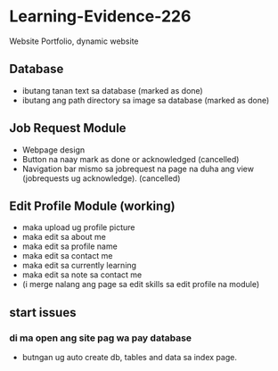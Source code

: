 # Learning-Evidence-226
Website Portfolio, dynamic website

## Database
- ibutang tanan text sa database (marked as done)
- ibutang ang path directory sa image sa database (marked as done)



## Job Request Module
- Webpage design
- Button na naay mark as done or acknowledged (cancelled)
- Navigation bar mismo sa jobrequest na page na duha ang view (jobrequests ug acknowledge). (cancelled)

## Edit Profile Module (working)
- maka upload ug profile picture
- maka edit sa about me
- maka edit sa profile name
- maka edit sa contact me
- maka edit sa currently learning
- maka edit sa note sa contact me
- (i merge nalang ang page sa edit skills sa edit profile na module)


## start issues
### di ma open ang site pag wa pay database
- butngan ug auto create db, tables and data sa index page.